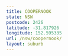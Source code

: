 ```yaml
---
title: COOPERNOOK
state: NSW
postcode: 2426
latitude: -31.817926
longitude: 152.595335
url: /nsw/coopernook/
layout: suburb
---
```

